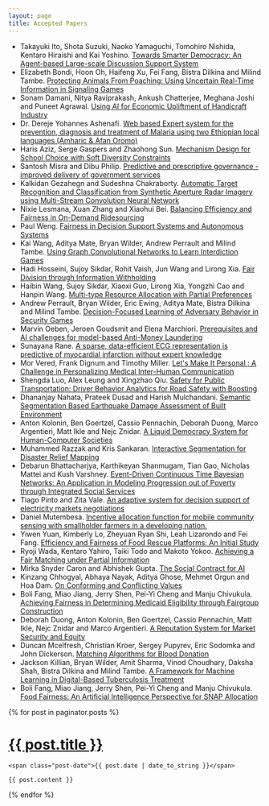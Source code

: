 ```yaml
---
layout: page
title: Accepted Papers
---
```


* Takayuki Ito, Shota Suzuki, Naoko Yamaguchi, Tomohiro Nishida, Kentaro Hiraishi and Kai Yoshino. [Towards Smarter Democracy: An Agent-based Large-scale Discussion Support System](papers/IJCAI19-AI4SG_paper_1.pdf)
* Elizabeth Bondi, Hoon Oh, Haifeng Xu, Fei Fang, Bistra Dilkina and Milind Tambe. [Protecting Animals From Poaching: Using Uncertain Real-Time Information in Signaling Games](papers/IJCAI19-AI4SG_paper_3.pdf)
* Sonam Damani, Nitya Raviprakash, Ankush Chatterjee, Meghana Joshi and Puneet Agrawal. [Using AI for Economic Upliftment of Handicraft Industry](papers/IJCAI19-AI4SG_paper_5.pdf)
* Dr. Dereje Yohannes Ashenafi. [Web based Expert system for the prevention, diagnosis and treatment of Malaria using two Ethiopian local languages (Amharic & Afan Oromo)](papers/IJCAI19-AI4SG_paper_7.pdf)
* Haris Aziz, Serge Gaspers and Zhaohong Sun. [Mechanism Design for School Choice with Soft Diversity Constraints](papers/IJCAI19-AI4SG_paper_8.pdf)
* Santosh Misra and Dibu Philip. [Predictive and prescriptive governance - improved delivery of government services](papers/IJCAI19-AI4SG_paper_10.pdf)
* Kalkidan Gezahegn and Sudeshna Chakraborty. [Automatic Target Recognition and Classification from Synthetic Aperture Radar Imagery using Multi-Stream Convolution Neural Network](papers/IJCAI19-AI4SG_paper_12.pdf)
* Nixie Lesmana, Xuan Zhang and Xiaohui Bei. [Balancing Efficiency and Fairness in On-Demand Ridesourcing](papers/IJCAI19-AI4SG_paper_13.pdf)
* Paul Weng. [Fairness in Decision Support Systems and Autonomous Systems](papers/IJCAI19-AI4SG_paper_15.pdf)
* Kai Wang, Aditya Mate, Bryan Wilder, Andrew Perrault and Milind Tambe. [Using Graph Convolutional Networks to Learn Interdiction Games](papers/IJCAI19-AI4SG_paper_16.pdf)
* Hadi Hosseini, Sujoy Sikdar, Rohit Vaish, Jun Wang and Lirong Xia. [Fair Division through Information Withholding](papers/IJCAI19-AI4SG_paper_18.pdf)
* Haibin Wang, Sujoy Sikdar, Xiaoxi Guo, Lirong Xia, Yongzhi Cao and Hanpin Wang. [Multi-type Resource Allocation with Partial Preferences](papers/IJCAI19-AI4SG_paper_19.pdf)
* Andrew Perrault, Bryan Wilder, Eric Ewing, Aditya Mate, Bistra Dilkina and Milind Tambe. [Decision-Focused Learning of Adversary Behavior in Security Games](papers/IJCAI19-AI4SG_paper_20.pdf)
* Marvin Oeben, Jeroen Goudsmit and Elena Marchiori. [Prerequisites and AI challenges for model-based Anti-Money Laundering](papers/IJCAI19-AI4SG_paper_21.pdf)
* Sunayana Rane. [A sparse, data-efficient ECG representation is predictive of myocardial infarction without expert knowledge](papers/IJCAI19-AI4SG_paper_22.pdf)
* Mor Vered, Frank Dignum and Timothy Miller. [Let's Make It Personal : A Challenge in Personalizing Medical Inter-Human Communication](papers/IJCAI19-AI4SG_paper_23.pdf)
* Shengda Luo, Alex Leung and Xingzhao Qiu. [Safety for Public Transportation: Driver Behavior Analytics for Road Safety with Boosting](papers/IJCAI19-AI4SG_paper_25.pdf)
* Dhananjay Nahata, Prateek Dusad and Harish Mulchandani. [Semantic Segmentation Based Earthquake Damage Assessment of Built Environment](papers/IJCAI19-AI4SG_paper_26.pdf)
* Anton Kolonin, Ben Goertzel, Cassio Pennachin, Deborah Duong, Marco Argentieri, Matt Ikle and Nejc Znidar. [A Liquid Democracy System for Human-Computer Societies](papers/IJCAI19-AI4SG_paper_28.pdf)
* Muhammed Razzak and Kris Sankaran. [Interactive Segmentation for Disaster Relief Mapping](papers/IJCAI19-AI4SG_paper_29.pdf)
* Debarun Bhattacharjya, Karthikeyan Shanmugam, Tian Gao, Nicholas Mattei and Kush Varshney. [Event-Driven Continuous Time Bayesian Networks: An Application in Modeling Progression out of Poverty through Integrated Social Services](papers/IJCAI19-AI4SG_paper_30.pdf)
* Tiago Pinto and Zita Vale. [An adaptive system for decision support of electricity markets negotiations](papers/IJCAI19-AI4SG_paper_32.pdf)
* Daniel Mutembesa. [Incentive allocation function for mobile community sensing with smallholder farmers in a developing nation.](papers/IJCAI19-AI4SG_paper_33.pdf)
* Yiwen Yuan, Kimberly Lo, Zheyuan Ryan Shi, Leah Lizarondo and Fei Fang. [Efficiency and Fairness of Food Rescue Platforms: An Initial Study](papers/IJCAI19-AI4SG_paper_34.pdf)
* Ryoji Wada, Kentaro Yahiro, Taiki Todo and Makoto Yokoo. [Achieving a Fair Matching under Partial Information](papers/IJCAI19-AI4SG_paper_35.pdf)
* Mirka Snyder Caron and Abhishek Gupta. [The Social Contract for AI](papers/IJCAI19-AI4SG_paper_36.pdf)
* Kinzang Chhogyal, Abhaya Nayak, Aditya Ghose, Mehmet Orgun and Hoa Dam. [On Conforming and Conflicting Values](papers/IJCAI19-AI4SG_paper_37.pdf)
* Boli Fang, Miao Jiang, Jerry Shen, Pei-Yi Cheng and Manju Chivukula. [Achieving Fairness in Determining Medicaid Eligibility through Fairgroup Construction](papers/IJCAI19-AI4SG_paper_38.pdf)
* Deborah Duong, Anton Kolonin, Ben Goertzel, Cassio Pennachin, Matt Ikle, Nejc Znidar and Marco Argentieri. [A Reputation System for Market Security and Equity](papers/IJCAI19-AI4SG_paper_40.pdf)
* Duncan Mcelfresh, Christian Kroer, Sergey Pupyrev, Eric Sodomka and John Dickerson. [Matching Algorithms for Blood Donation](papers/IJCAI19-AI4SG_paper_41.pdf)
* Jackson Killian, Bryan Wilder, Amit Sharma, Vinod Choudhary, Daksha Shah, Bistra Dilkina and Milind Tambe. [A Framework for Machine Learning in Digital-Based Tuberculosis Treatment](papers/IJCAI19-AI4SG_paper_42.pdf)
* Boli Fang, Miao Jiang, Jerry Shen, Pei-Yi Cheng and Manju Chivukula. [Food Fairness: An Artificial Intelligence Perspective for SNAP Allocation](papers/IJCAI19-AI4SG_paper_43.pdf)

<div class="posts">
  {% for post in paginator.posts %}
  <div class="post">
    <h1 class="post-title">
      <a href="{{ post.url }}">
        {{ post.title }}
      </a>
    </h1>

    <span class="post-date">{{ post.date | date_to_string }}</span>

    {{ post.content }}
  </div>
  {% endfor %}
</div>

